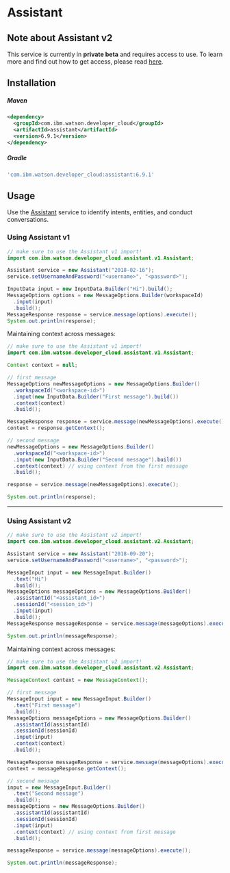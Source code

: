 # Assistant

## Note about Assistant v2
This service is currently in **private beta** and requires access to use. To learn more and find out how to get access, please read [here](https://www.ibm.com/blogs/watson/2018/03/the-future-of-watson-conversation-watson-assistant/).

## Installation

##### Maven
```xml
<dependency>
  <groupId>com.ibm.watson.developer_cloud</groupId>
  <artifactId>assistant</artifactId>
  <version>6.9.1</version>
</dependency>
```

##### Gradle
```gradle
'com.ibm.watson.developer_cloud:assistant:6.9.1'
```

## Usage
Use the [Assistant][assistant] service to identify intents, entities, and conduct conversations.

### Using Assistant v1
```java
// make sure to use the Assistant v1 import!
import com.ibm.watson.developer_cloud.assistant.v1.Assistant;

Assistant service = new Assistant("2018-02-16");
service.setUsernameAndPassword("<username>", "<password>");

InputData input = new InputData.Builder("Hi").build();
MessageOptions options = new MessageOptions.Builder(workspaceId)
  .input(input)
  .build();
MessageResponse response = service.message(options).execute();
System.out.println(response);
```

Maintaining context across messages:
```java
// make sure to use the Assistant v1 import!
import com.ibm.watson.developer_cloud.assistant.v1.Assistant;

Context context = null;

// first message
MessageOptions newMessageOptions = new MessageOptions.Builder()
  .workspaceId("<workspace-id>")
  .input(new InputData.Builder("First message").build())
  .context(context)
  .build();

MessageResponse response = service.message(newMessageOptions).execute();
context = response.getContext();

// second message
newMessageOptions = new MessageOptions.Builder()
  .workspaceId("<workspace-id>")
  .input(new InputData.Builder("Second message").build())
  .context(context) // using context from the first message
  .build();

response = service.message(newMessageOptions).execute();

System.out.println(response);
```

---

### Using Assistant v2
```java
// make sure to use the Assistant v2 import!
import com.ibm.watson.developer_cloud.assistant.v2.Assistant;

Assistant service = new Assistant("2018-09-20");
service.setUsernameAndPassword("<username>", "<password>");

MessageInput input = new MessageInput.Builder()
  .text("Hi")
  .build();
MessageOptions messageOptions = new MessageOptions.Builder()
  .assistantId("<assistant_id>")
  .sessionId("<session_id>")
  .input(input)
  .build();
MessageResponse messageResponse = service.message(messageOptions).execute();

System.out.println(messageResponse);
```

Maintaining context across messages:
```java
// make sure to use the Assistant v2 import!
import com.ibm.watson.developer_cloud.assistant.v2.Assistant;

MessageContext context = new MessageContext();

// first message
MessageInput input = new MessageInput.Builder()
  .text("First message")
  .build();
MessageOptions messageOptions = new MessageOptions.Builder()
  .assistantId(assistantId)
  .sessionId(sessionId)
  .input(input)
  .context(context)
  .build();

MessageResponse messageResponse = service.message(messageOptions).execute();
context = messageResponse.getContext();

// second message
input = new MessageInput.Builder()
  .text("Second message")
  .build();
messageOptions = new MessageOptions.Builder()
  .assistantId(assistantId)
  .sessionId(sessionId)
  .input(input)
  .context(context) // using context from first message
  .build();

messageResponse = service.message(messageOptions).execute();

System.out.println(messageResponse);
```
[assistant]: https://console.bluemix.net/docs/services/assistant/index.html
